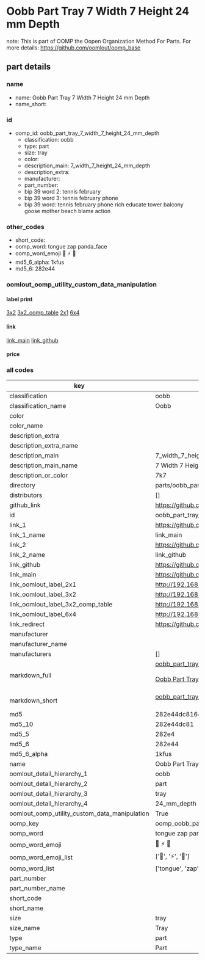 # Oobb Part Tray 7 Width 7 Height 24 mm Depth  

note: This is part of OOMP the Oopen Organization Method For Parts. For more details: https://github.com/oomlout/oomp_base

##  part details
  







### name
* name: Oobb Part Tray 7 Width 7 Height 24 mm Depth
* name_short: 
### id
* oomp_id: oobb_part_tray_7_width_7_height_24_mm_depth
  * classification: oobb
  * type: part
  * size: tray
  * color: 
  * description_main: 7_width_7_height_24_mm_depth
  * description_extra: 
  * manufacturer: 
  * part_number: 
  * bip 39 word 2: tennis february
  * bip 39 word 3: tennis february phone
  * bip 39 word: tennis february phone rich educate tower balcony goose mother beach blame action

### other_codes
* short_code: 
* oomp_word: tongue zap panda_face
* oomp_word_emoji :tongue: :zap: :panda_face:
* md5_6_alpha: 1kfus
* md5_6: 282e44






### oomlout_oomp_utility_custom_data_manipulation
#### label print
[3x2](http://192.168.1.245:1112/?label=oomp%201kfus)
[3x2_oomp_table](http://192.168.1.108:1112/?label=oomp%201kfus)
[2x1](http://192.168.1.242:1112/?label=oomp%201kfus)
[6x4](http://192.168.1.55:1112/?label=oomp%201kfus)    

#### link

[link_main](https://github.com/oomlout/oomlout_oomp_version_1_messy/tree/main/parts/oobb_part_tray_7_width_7_height_24_mm_depth) [link_github](https://github.com/oomlout/oomlout_oomp_version_1_messy/tree/main/parts/oobb_part_tray_7_width_7_height_24_mm_depth)                             

#### price







### all codes 
| key | value |  
| --- | --- |  
| classification | oobb |  
| classification_name | Oobb |  
| color |  |  
| color_name |  |  
| description_extra |  |  
| description_extra_name |  |  
| description_main | 7_width_7_height_24_mm_depth |  
| description_main_name | 7 Width 7 Height 24 mm Depth |  
| description_or_color | 7k7 |  
| directory | parts/oobb_part_tray_7_width_7_height_24_mm_depth |  
| distributors | [] |  
| github_link | https://github.com/oomlout/oomlout_oomp_part_src/tree/main/parts/oobb_part_tray_7_width_7_height_24_mm_depth |  
| id | oobb_part_tray_7_width_7_height_24_mm_depth |  
| link_1 | https://github.com/oomlout/oomlout_oomp_version_1_messy/tree/main/parts/oobb_part_tray_7_width_7_height_24_mm_depth |  
| link_1_name | link_main |  
| link_2 | https://github.com/oomlout/oomlout_oomp_version_1_messy/tree/main/parts/oobb_part_tray_7_width_7_height_24_mm_depth |  
| link_2_name | link_github |  
| link_github | https://github.com/oomlout/oomlout_oomp_version_1_messy/tree/main/parts/oobb_part_tray_7_width_7_height_24_mm_depth |  
| link_main | https://github.com/oomlout/oomlout_oomp_version_1_messy/tree/main/parts/oobb_part_tray_7_width_7_height_24_mm_depth |  
| link_oomlout_label_2x1 | http://192.168.1.242:1112/?label=oomp%201kfus |  
| link_oomlout_label_3x2 | http://192.168.1.245:1112/?label=oomp%201kfus |  
| link_oomlout_label_3x2_oomp_table | http://192.168.1.108:1112/?label=oomp%201kfus |  
| link_oomlout_label_6x4 | http://192.168.1.55:1112/?label=oomp%201kfus |  
| link_redirect | https://github.com/oomlout/oomlout_oomp_version_1_messy/tree/main/parts/oobb_part_tray_7_width_7_height_24_mm_depth |  
| manufacturer |  |  
| manufacturer_name |  |  
| manufacturers | [] |  
| markdown_full | [oobb_part_tray_7_width_7_height_24_mm_depth](none)<br>[](none)<br>[Oobb Part Tray 7 Width 7 Height 24 Mm Depth](none)<br><br> |  
| markdown_short | [oobb_part_tray_7_width_7_height_24_mm_depth](none)<br><br> |  
| md5 | 282e44dc8164823b98a34b95471516f9 |  
| md5_10 | 282e44dc81 |  
| md5_5 | 282e4 |  
| md5_6 | 282e44 |  
| md5_6_alpha | 1kfus |  
| name | Oobb Part Tray 7 Width 7 Height 24 mm Depth |  
| oomlout_detail_hierarchy_1 | oobb |  
| oomlout_detail_hierarchy_2 | part |  
| oomlout_detail_hierarchy_3 | tray |  
| oomlout_detail_hierarchy_4 | 24_mm_depth |  
| oomlout_oomp_utility_custom_data_manipulation | True |  
| oomp_key | oomp_oobb_part_tray_7_width_7_height_24_mm_depth |  
| oomp_word | tongue zap panda_face |  
| oomp_word_emoji | :tongue: :zap: :panda_face: |  
| oomp_word_emoji_list | [':tongue:', ':zap:', ':panda_face:'] |  
| oomp_word_list | ['tongue', 'zap', 'panda_face'] |  
| part_number |  |  
| part_number_name |  |  
| short_code |  |  
| short_name |  |  
| size | tray |  
| size_name | Tray |  
| type | part |  
| type_name | Part |  

